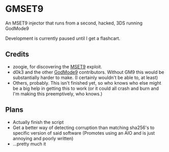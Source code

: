 # GMSET9
An MSET9 injector that runs from a second, hacked, 3DS running GodMode9

Development is currently paused until I get a flashcart.
## Credits
- zoogie, for discovering the [MSET9](https://github.com/zoogie/MSET9) exploit.
- d0k3 and the other [GodMode9](https://github.com/d0k3/GodMode9) contributors. Without GM9 this would be substantially harder to make. (I certainly wouldn't be able to, at least)
- Others, probably. This isn't finished yet, so who knows who else might be a big help in getting this to work (or it could all crash and burn and I'm making this preemptively, who knows.)
## Plans
- Actually finish the script
- Get a better way of detecting corruption than matching sha256's to specific version of said software (Promotes using an AIO and is just annoying and poorly written)
- ...pretty much it
